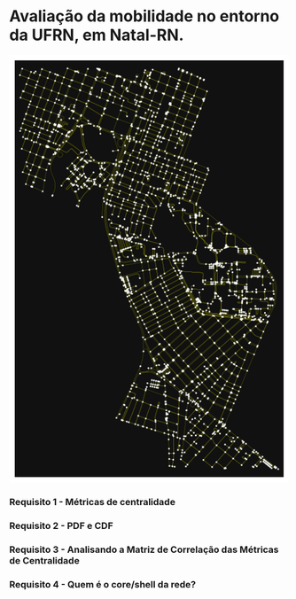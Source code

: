 # Avaliação da mobilidade no entorno da UFRN, em Natal-RN.

![](imagens/1.0.png)
### Requisito 1 - Métricas de centralidade

### Requisito 2 - PDF e CDF

### Requisito 3 - Analisando a Matriz de Correlação das Métricas de Centralidade

### Requisito 4 - Quem é o core/shell da rede?
